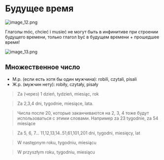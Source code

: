 # Будущее время

![image_12.png](image_12.png)

<warning>Глаголы móc, chcieć i musieć не могут быть в инфинитиве при строении будущего времени, только глагол być в будущем времени + прошедшее время!</warning>

![image_13.png](image_13.png)

## Множественное число

* М.р. (если есть хотя бы один мужчина): robili, czytali, pisali
* Ж.р. (мужчин нету): robiły, czytały, pisały

> Za (через) 1 dzień, tydzień, miesiąc, rok

> Za 2,3,4 dni, tygodnie, miesiące, lata. 

> Числа после 20, которые заканчиваются на 2, 3, 4 тоже будут использоваться с
этими словами. Например za 23 tygodnie, za 54 miesiące

> Za 5, 6, 7... 11,12,13,14..51,61,101,201 dni, tygodni, miesięcy, lat

> W następnym roku, tygodniu, miesiącu

> W przyszłym roku, tygodniu, miesiącu
